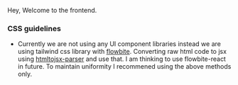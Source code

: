 Hey, Welcome to the frontend.

### CSS guidelines

- Currently we are not using any UI component libraries instead we are using tailwind css library with [flowbite](https://flowbite.com/docs/getting-started/introduction/). Converting raw html code to jsx using [htmltojsx-parser](https://transform.tools/html-to-jsx) and use that. I am thinking to use flowbite-react in future. To maintain uniformity I recommened using the above methods only.

